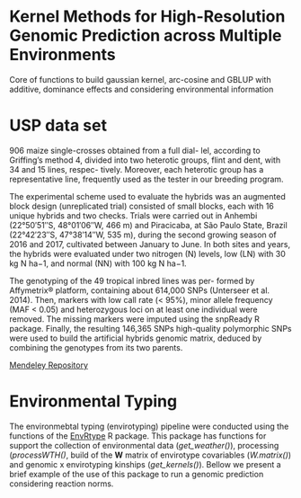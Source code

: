 # Kernel Methods for High-Resolution Genomic Prediction across Multiple Environments
Core of functions to build gaussian kernel, arc-cosine and GBLUP with additive, dominance effects and considering environmental information


# USP data set

906 maize single-crosses obtained from a full dial- lel, according to Griffing’s method 4, divided into two heterotic groups, flint and dent, with 34 and 15 lines, respec- tively. Moreover, each heterotic group has a representative line, frequently used as the tester in our breeding program.

The experimental scheme used to evaluate the hybrids was an augmented block design (unreplicated trial) consisted of small blocks, each with 16 unique hybrids and two checks. Trials were carried out in Anhembi (22°50′51′′S, 48°01′06′′W, 466 m) and Piracicaba, at São Paulo State, Brazil (22°42′23′′S, 47°38′14′′W, 535 m), during the second growing season of 2016 and 2017, cultivated between January to June. In both sites and years, the hybrids were evaluated under two nitrogen (N) levels, low (LN) with 30 kg N ha−1, and normal (NN) with 100 kg N ha−1.

The genotyping of the 49 tropical inbred lines was per- formed by Affymetrix® platform, containing about 614,000 SNPs (Unterseer et al. 2014). Then, markers with low call rate (< 95%), minor allele frequency (MAF < 0.05) and heterozygous loci on at least one individual were removed. The missing markers were imputed using the snpReady R package. Finally, the resulting 146,365 SNPs high-quality polymorphic SNPs were used to build the artificial hybrids genomic matrix, deduced by combining the genotypes from its two parents.

[Mendeley Repository](https://data.mendeley.com/datasets/tpcw383fkm/3)


# Environmental Typing

The environmebtal typing (envirotyping) pipeline were conducted using the functions of the [EnvRtype](https://github.com/allogamous/EnvRtype) R package. This package has functions for support the collection of environmental data (*get_weather()*), processing (*processWTH()*, build of the **W** matrix of envirotype covariables (*W.matrix()*) and genomic x envirotyping kinships (*get_kernels()*). Bellow we present a brief example of the use of this package to run a genomic prediction considering reaction norms.


